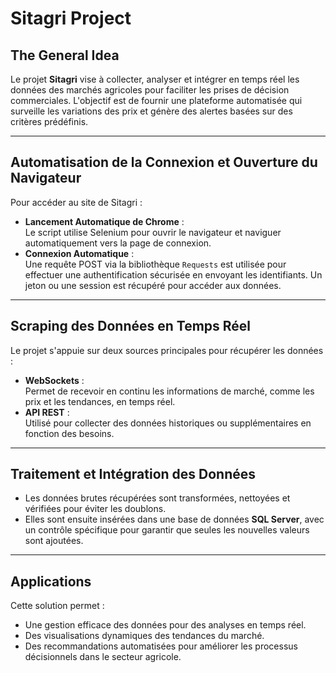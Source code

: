 # Sitagri Project  

## The General Idea  
Le projet **Sitagri** vise à collecter, analyser et intégrer en temps réel les données des marchés agricoles pour faciliter les prises de décision commerciales. L'objectif est de fournir une plateforme automatisée qui surveille les variations des prix et génère des alertes basées sur des critères prédéfinis.  

---

## Automatisation de la Connexion et Ouverture du Navigateur  
Pour accéder au site de Sitagri :  

- **Lancement Automatique de Chrome** :  
  Le script utilise Selenium pour ouvrir le navigateur et naviguer automatiquement vers la page de connexion.  
- **Connexion Automatique** :  
  Une requête POST via la bibliothèque `Requests` est utilisée pour effectuer une authentification sécurisée en envoyant les identifiants. Un jeton ou une session est récupéré pour accéder aux données.  

---

## Scraping des Données en Temps Réel  
Le projet s'appuie sur deux sources principales pour récupérer les données :  

- **WebSockets** :  
  Permet de recevoir en continu les informations de marché, comme les prix et les tendances, en temps réel.  
- **API REST** :  
  Utilisé pour collecter des données historiques ou supplémentaires en fonction des besoins.  

---

## Traitement et Intégration des Données  
- Les données brutes récupérées sont transformées, nettoyées et vérifiées pour éviter les doublons.  
- Elles sont ensuite insérées dans une base de données **SQL Server**, avec un contrôle spécifique pour garantir que seules les nouvelles valeurs sont ajoutées.  

---

## Applications  
Cette solution permet :  
- Une gestion efficace des données pour des analyses en temps réel.  
- Des visualisations dynamiques des tendances du marché.  
- Des recommandations automatisées pour améliorer les processus décisionnels dans le secteur agricole.  
